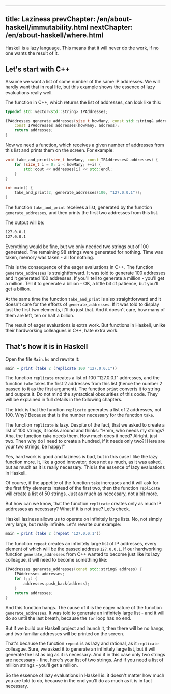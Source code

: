 ----
title: Laziness
prevChapter: /en/about-haskell/immutability.html
nextChapter: /en/about-haskell/where.html
----

Haskell is a lazy language. This means that it will never do the work, if no one wants the result of it.

## Let's start with C++ 

Assume we want a list of some number of the same IP addresses. We will hardly want that in real life, but this example shows the essence of lazy evaluations really well.

The function in C++, which returns the list of addresses, can look like this:

```c++
typedef std::vector<std::string> IPAddresses;

IPAddresses generate_addresses(size_t howMany, const std::string& address) {
    const IPAddresses addresses(howMany, address);
    return addresses;
}
```

Now we need a function, which receives a given number of addresses from this list and prints them on the screen. For example:

```c++
void take_and_print(size_t howMany, const IPAddresses& addresses) {
    for (size_t i = 0; i < howMany; ++i) {
        std::cout << addresses[i] << std::endl;
    }
}

int main() {
	take_and_print(2, generate_addresses(100, "127.0.0.1"));
}
```

The function `take_and_print` receives a list, generated by the function `generate_addresses`, and then prints the first two addresses from this list.

The output will be:

```bash
127.0.0.1
127.0.0.1
```

Everything would be fine, but we only needed two strings out of 100 generated. The remaining 98 strings were generated for nothing. Time was taken, memory was taken - all for nothing.

This is the consequence of the eager evaluations in C++. The function `generate_addresses` is straightforward. It was told to generate 100 addresses and it generated 100 addresses. If you'll tell to generate a million - you'll get a million. Tell it to generate a billion - OK, a little bit of patience, but you'll get a billion.

At the same time the function `take_and_print` is also straightforward and it doesn't care for the efforts of `generate_addresses`. If it was told to display just the first two elements, it'll do just that. And it doesn't care, how many of them are left, ten or half a billion.

The result of eager evaluations is extra work. But functions in Haskell, unlike their hardworking colleagues in C++, hate extra work.

## That's how it is in Haskell 

Open the file `Main.hs` and rewrite it:

```haskell
main = print (take 2 (replicate 100 "127.0.0.1"))
```

The function `replicate` creates a list of 100 "127.0.0.1" addresses, and the function `take` takes the first 2 addresses from this list (hence the number 2 passed to it as the first argument). The function `print` converts it to string and outputs it. Do not mind the syntactical obscurities of this code. They will be explained in full details in the following chapters.

The trick is that the function `replicate` generates a list of 2 addresses, not 100. Why? Because that is the number necessary for the function `take`.

The function `replicate` is lazy. Despite of the fact, that we asked to create a list of 100 strings, it looks around and thinks: "Hmm, who needs my strings? Aha, the function `take` needs them. How much does it need? Alright, just two. Then why do I need to create a hundred, if it needs only two?! Here are your two strings, be happy!"

Yes, hard work is good and laziness is bad, but in this case I like the lazy function more. It, like a good innovator, does not as much, as it was asked, but as much as it is really necessary. This is the essence of lazy evaluations in Haskell.

Of course, if the appetite of the function `take` increases and it will ask for the first fifty elements instead of the first two, then the function `replicate` will create a list of 50 strings. Just as much as neccesary, not a bit more.

But how can we know, that the function `replicate` creates only as much IP addresses as necessary? What if it is not true? Let's check.

Haskell laziness allows us to operate on infinitely large lists. No, not simply very large, but really infinite. Let's rewrite our example:

```haskell
main = print (take 2 (repeat "127.0.0.1"))
```

The function `repeat` creates an infinitely large list of IP addresses, every element of which will be the passed address `127.0.0.1`. If our hardworking function `generate_addresses` from C++ wanted to become just like its lazy colleague, it will need to become something like:

```c++
IPAddresses generate_addresses(const std::string& address) {
	IPAddresses addresses;
	for (;;) {
		addresses.push_back(address);
	}
	return addresses;
}
```

And this function hangs. The cause of it is the eager nature of the function `generate_addresses`. It was told to generate an infinitely large list - and it will do so until the last breath, because the `for` loop has no end.

But if we build our Haskell project and launch it, then there will be no hangs, and two familiar addresses will be printed on the screen.

That's because the function `repeat` is as lazy and rational, as it `replicate` colleague. Sure, we asked it to generate an infinitely large list, but it will generate the list as big as it is necessary. And if in this case only two strings are necessary - fine, here's your list of two strings. And if you need a list of million strings - you'll get a million.

So the essence of lazy evaluations in Haskell is: it doesn't matter how much you are told to do, because in the end you'll do as much as it is in fact necessary.


